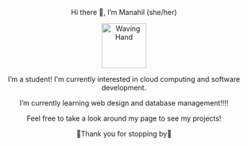 <div align="center">

<p> Hi there 👋, I’m Manahil (she/her)  </p>

<img src="https://github.com/user-attachments/assets/2861ea8f-01b0-4a25-886f-854517a96735" alt="Waving Hand" width="90" height="90">

<p> I’m a student! I'm currently interested in cloud computing and software development. </p>
<p> I’m currently learning web design and database management!!!! </p>
<p> Feel free to take a look around my page to see my projects! </p>
<p> 🌠Thank you for stopping by🌠 </p>
</div>



<!---
syedm83/syedm83 is a ✨ special ✨ repository because its `README.md` (this file) appears on your GitHub profile.
You can click the Preview link to take a look at your changes.
--->

